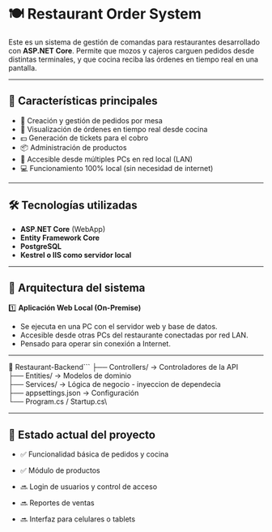 # 🍽️ Restaurant Order System

Este es un sistema de gestión de comandas para restaurantes desarrollado con **ASP.NET Core**. Permite que mozos y cajeros carguen pedidos desde distintas terminales, y que cocina reciba las órdenes en tiempo real en una pantalla.

---

## 🚀 Características principales

- 🧾 Creación y gestión de pedidos por mesa
- 🍳 Visualización de órdenes en tiempo real desde cocina
- 💵 Generación de tickets para el cobro
- 📦 Administración de productos
- 📡 Accesible desde múltiples PCs en red local (LAN)
- 💻 Funcionamiento 100% local (sin necesidad de internet)

---

## 🛠️ Tecnologías utilizadas

- **ASP.NET Core** (WebApp)
- **Entity Framework Core**
- **PostgreSQL**
- **Kestrel o IIS como servidor local**

---

## 🧱 Arquitectura del sistema

1️⃣ **Aplicación Web Local (On-Premise)**  
- Se ejecuta en una PC con el servidor web y base de datos.  
- Accesible desde otras PCs del restaurante conectadas por red LAN.  
- Pensado para operar sin conexión a Internet.


---

📁 Restaurant-Backend```
├── Controllers/         → Controladores de la API\
├── Entities/            → Modelos de dominio\
├── Services/            → Lógica de negocio - inyeccion de dependecia\
├── appsettings.json     → Configuración\
└── Program.cs / Startup.cs\

---

## 📍 Estado actual del proyecto
- ✅ Funcionalidad básica de pedidos y cocina

- ✅ Módulo de productos

- 🔜 Login de usuarios y control de acceso

- 🔜 Reportes de ventas

- 🔜 Interfaz para celulares o tablets
